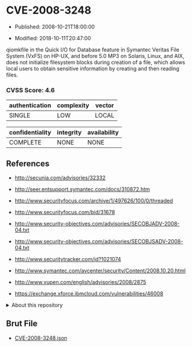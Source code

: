 # CVE-2008-3248

- Published: 2008-10-21T18:00:00

- Modified: 2018-10-11T20:47:00

qiomkfile in the Quick I/O for Database feature in Symantec Veritas File System (VxFS) on HP-UX, and before 5.0 MP3 on Solaris, Linux, and AIX, does not initialize filesystem blocks during creation of a file, which allows local users to obtain sensitive information by creating and then reading files.

### CVSS Score: **4.6**

| authentication | complexity | vector |
| --- | --- | --- |
| SINGLE | LOW | LOCAL |

| confidentiality | integrity | availability |
| --- | --- | --- |
| COMPLETE | NONE | NONE |

## References

* http://secunia.com/advisories/32332

* http://seer.entsupport.symantec.com/docs/310872.htm

* http://www.securityfocus.com/archive/1/497626/100/0/threaded

* http://www.securityfocus.com/bid/31678

* http://www.security-objectives.com/advisories/SECOBJADV-2008-04.txt

* http://www.security-objectives.com/advisories/SECOBJSADV-2008-04.txt

* http://www.securitytracker.com/id?1021074

* http://www.symantec.com/avcenter/security/Content/2008.10.20.html

* http://www.vupen.com/english/advisories/2008/2875

* https://exchange.xforce.ibmcloud.com/vulnerabilities/46008

<details>
<summary>About this repository</summary> 

  This repository is part of the project [Live Hack CVE](https://github.com/Live-Hack-CVE). Main website can be found [www.live-hack.org](https://www.live-hack.org) 
  
  Made by [Sn0wAlice](https://github.com/Sn0wAlice) for the people that care about security and need to have a feed of the latest CVEs. Hope you enjoy it, don't forget to star the repo and follow me on [Twitter](https://twitter.com/Sn0wAlice) and [Github](https://github.com/Sn0wAlice). And that is my [personnal website](https://www.alice-snow.me/)

  - [Home Page](https://github.com/Live-Hack-CVE)
  - [Framework](https://github.com/Live-Hack-CVE/cve-framework)
  - [CVE database](https://github.com/Live-Hack-CVE/full_database)
  - [Changelog](https://github.com/Live-Hack-CVE/Changelog)
</details>

## Brut File

* [CVE-2008-3248.json](https://raw.githubusercontent.com/Live-Hack-CVE/full_database/main/cves/2008/CVE-2008-3248.json)

